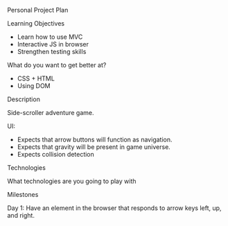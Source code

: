 Personal Project Plan

Learning Objectives

- Learn how to use MVC
- Interactive JS in browser
- Strengthen testing skills

What do you want to get better at?
- CSS + HTML
- Using DOM

Description

Side-scroller adventure game.

UI:
- Expects that arrow buttons will function as navigation.
- Expects that gravity will be present in game universe.
- Expects collision detection

Technologies

What technologies are you going to play with

Milestones

Day 1: Have an element in the browser that responds to arrow keys left, up, and right.
